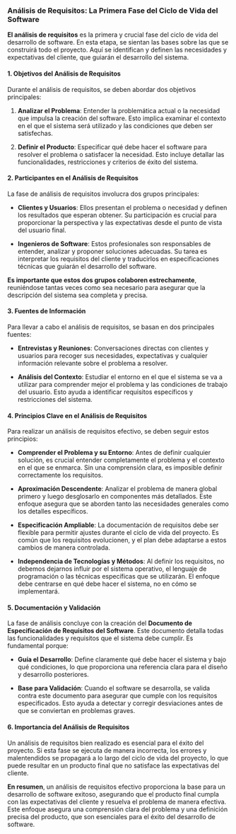 
### Análisis de Requisitos: La Primera Fase del Ciclo de Vida del Software

**El análisis de requisitos** es la primera y crucial fase del ciclo de vida del desarrollo de software. En esta etapa, se sientan las bases sobre las que se construirá todo el proyecto. Aquí se identifican y definen las necesidades y expectativas del cliente, que guiarán el desarrollo del sistema.

#### **1. Objetivos del Análisis de Requisitos**

Durante el análisis de requisitos, se deben abordar dos objetivos principales:

1. **Analizar el Problema**: Entender la problemática actual o la necesidad que impulsa la creación del software. Esto implica examinar el contexto en el que el sistema será utilizado y las condiciones que deben ser satisfechas.
   
2. **Definir el Producto**: Especificar qué debe hacer el software para resolver el problema o satisfacer la necesidad. Esto incluye detallar las funcionalidades, restricciones y criterios de éxito del sistema.

#### **2. Participantes en el Análisis de Requisitos**

La fase de análisis de requisitos involucra dos grupos principales:

- **Clientes y Usuarios**: Ellos presentan el problema o necesidad y definen los resultados que esperan obtener. Su participación es crucial para proporcionar la perspectiva y las expectativas desde el punto de vista del usuario final.

- **Ingenieros de Software**: Estos profesionales son responsables de entender, analizar y proponer soluciones adecuadas. Su tarea es interpretar los requisitos del cliente y traducirlos en especificaciones técnicas que guiarán el desarrollo del software.

**Es importante que estos dos grupos colaboren estrechamente**, reuniéndose tantas veces como sea necesario para asegurar que la descripción del sistema sea completa y precisa.

#### **3. Fuentes de Información**

Para llevar a cabo el análisis de requisitos, se basan en dos principales fuentes:

- **Entrevistas y Reuniones**: Conversaciones directas con clientes y usuarios para recoger sus necesidades, expectativas y cualquier información relevante sobre el problema a resolver.

- **Análisis del Contexto**: Estudiar el entorno en el que el sistema se va a utilizar para comprender mejor el problema y las condiciones de trabajo del usuario. Esto ayuda a identificar requisitos específicos y restricciones del sistema.

#### **4. Principios Clave en el Análisis de Requisitos**

Para realizar un análisis de requisitos efectivo, se deben seguir estos principios:

- **Comprender el Problema y su Entorno**: Antes de definir cualquier solución, es crucial entender completamente el problema y el contexto en el que se enmarca. Sin una comprensión clara, es imposible definir correctamente los requisitos.

- **Aproximación Descendente**: Analizar el problema de manera global primero y luego desglosarlo en componentes más detallados. Este enfoque asegura que se aborden tanto las necesidades generales como los detalles específicos.

- **Especificación Ampliable**: La documentación de requisitos debe ser flexible para permitir ajustes durante el ciclo de vida del proyecto. Es común que los requisitos evolucionen, y el plan debe adaptarse a estos cambios de manera controlada.

- **Independencia de Tecnologías y Métodos**: Al definir los requisitos, no debemos dejarnos influir por el sistema operativo, el lenguaje de programación o las técnicas específicas que se utilizarán. El enfoque debe centrarse en qué debe hacer el sistema, no en cómo se implementará.

#### **5. Documentación y Validación**

La fase de análisis concluye con la creación del **Documento de Especificación de Requisitos del Software**. Este documento detalla todas las funcionalidades y requisitos que el sistema debe cumplir. Es fundamental porque:

- **Guía el Desarrollo**: Define claramente qué debe hacer el sistema y bajo qué condiciones, lo que proporciona una referencia clara para el diseño y desarrollo posteriores.

- **Base para Validación**: Cuando el software se desarrolla, se valida contra este documento para asegurar que cumple con los requisitos especificados. Esto ayuda a detectar y corregir desviaciones antes de que se conviertan en problemas graves.

#### **6. Importancia del Análisis de Requisitos**

Un análisis de requisitos bien realizado es esencial para el éxito del proyecto. Si esta fase se ejecuta de manera incorrecta, los errores y malentendidos se propagará a lo largo del ciclo de vida del proyecto, lo que puede resultar en un producto final que no satisface las expectativas del cliente.

**En resumen**, un análisis de requisitos efectivo proporciona la base para un desarrollo de software exitoso, asegurando que el producto final cumpla con las expectativas del cliente y resuelva el problema de manera efectiva.
Este enfoque asegura una comprensión clara del problema y una definición precisa del producto, que son esenciales para el éxito del desarrollo de software.
